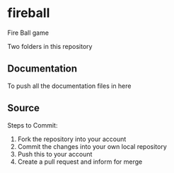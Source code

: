 # fireball
Fire Ball game

Two folders in this repository

Documentation
---------------
To push all the documentation files in here


Source
---------
Steps to Commit:

1. Fork the repository into your account
2. Commit the changes into your own local repository
3. Push this to your account
4. Create a pull request and inform for merge